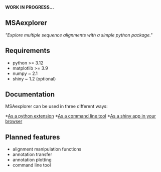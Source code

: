 **WORK IN PROGRESS...** 

## MSAexplorer

_"Explore multiple sequence alignments with a simple python package."_ 

## Requirements

- python >= 3.12
- matplotlib >= 3.9
- numpy ~ 2.1
- shiny ~ 1.2 (optional)

## Documentation

MSAexplorer can be used in three different ways:

*[As a python extension](docs/python-package.md)
*[As a command line tool](docs/standalone.md)
*[As a shiny app in your browser](docs/shiny-app.md)

## Planned features

- alignment manipulation functions
- annotation transfer
- annotation plotting
- command line tool